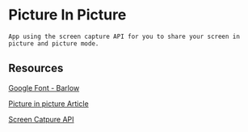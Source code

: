 # Picture In Picture
    App using the screen capture API for you to share your screen in picture and picture mode.
## Resources
[Google Font - Barlow](https://fonts.google.com/specimen/Barlow?query=barl)

[Picture in picture Article](https://css-tricks.com/an-introduction-to-the-picture-in-picture-web-api/)

[Screen Catpure API](https://developer.mozilla.org/en-US/docs/Web/API/Screen_Capture_API/Using_Screen_Capture)